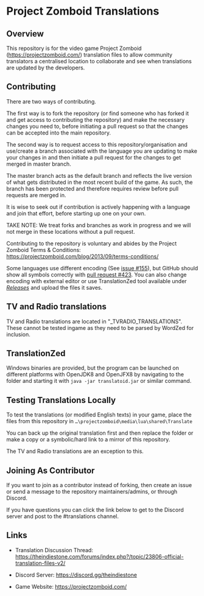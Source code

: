 # Project Zomboid Translations

## Overview
This repository is for the video game Project Zomboid (https://projectzomboid.com/) translation files to allow community translators a centralised location to collaborate and see when translations are updated by the developers.

## Contributing

There are two ways of contributing.

The first way is to fork the repository (or find someone who has forked it and get access to contributing the repository) and make the necessary changes you need to, before initiating a pull request so that the changes can be accepted into the main repository.

The second way is to request access to this repository/organisation and use/create a branch associated with the language you are updating to make your changes in and then initiate a pull request for the changes to get merged in master branch.

The master branch acts as the default branch and reflects the live version of what gets distributed in the most recent build of the game. As such, the branch has been protected and therefore requires review before pull requests are merged in.

It is wise to seek out if contribution is actively happening with a language and join that effort, before starting up one on your own.

TAKE NOTE: We treat forks and branches as work in progress and we will not merge in these locations without a pull request.

Contributing to the repository is voluntary and abides by the Project Zomboid Terms & Conditions: https://projectzomboid.com/blog/2013/09/terms-conditions/

Some languages use different encoding (See [issue #155](https://github.com/TheIndieStone/ProjectZomboidTranslations/issues/155)), but GitHub should show all symbols correctly with [pull request #423](https://github.com/TheIndieStone/ProjectZomboidTranslations/pull/423). You can also change encoding with external editor or use TranslationZed tool available under *[Releases](https://github.com/TheIndieStone/ProjectZomboidTranslations/releases)* and upload the files it saves.

## TV and Radio translations

TV and Radio translations are located in "_TVRADIO_TRANSLATIONS". These cannot be tested ingame as they need to be parsed by WordZed for inclusion.

## TranslationZed

Windows binaries are provided, but the program can be launched on different platforms with OpenJDK8 and OpenJFX8 by navigating to the folder and starting it with `java -jar translatoid.jar` or similar command.

## Testing Translations Locally

To test the translations (or modified English texts) in your game, place the files from this repository in `…\projectzomboid\media\lua\shared\Translate`

You can back up the original translation first and then replace the folder or make a copy or a symbolic/hard link to a mirror of this repository.

The TV and Radio translations are an exception to this.

## Joining As Contributor

If you want to join as a contributor instead of forking, then create an issue or send a message to the repository maintainers/admins, or through Discord.

If you have questions you can click the link below to get to the Discord server and post to the #translations channel.

## Links

* Translation Discussion Thread: https://theindiestone.com/forums/index.php?/topic/23806-official-translation-files-v2/

* Discord Server: https://discord.gg/theindiestone

* Game Website: https://projectzomboid.com/
